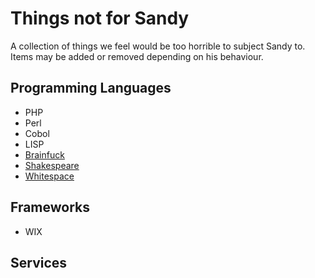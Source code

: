 # Things not for Sandy

A collection of things we feel would be too horrible to subject Sandy to. Items may be added or removed depending on his behaviour.

## Programming Languages

* PHP
* Perl
* Cobol
* LISP
* [Brainfuck](https://en.wikipedia.org/wiki/Brainfuck)
* [Shakespeare](https://en.wikipedia.org/wiki/Shakespeare_Programming_Language)
* [Whitespace](https://en.wikipedia.org/wiki/Whitespace_(programming_language))

## Frameworks

* WIX

## Services

